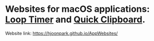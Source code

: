 # Websites for macOS applications: [Loop Timer](https://apps.apple.com/us/app/loop-timer-repeat-simple/id1624426570?mt=12&itsct=apps_box_badge&itscg=30200) and [Quick Clipboard](https://apps.apple.com/us/app/quick-clipboard-copy-paste/id1636064726?mt=12&itsct=apps_box_badge&itscg=30200).

Website link: https://hjoonpark.github.io/AppWebsites/
